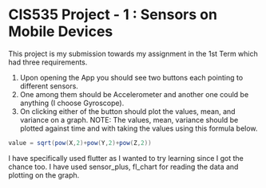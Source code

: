 # CIS535 Project - 1 : Sensors on Mobile Devices

This project is my submission towards my assignment in the 1st Term which had three requirements.

1. Upon opening the App you should see two buttons each pointing to different sensors.
2. One among them should be Accelerometer and another one could be anything (I choose Gyroscope).
3. On clicking either of the button should plot the values, mean, and variance on a graph.
   NOTE: The values, mean, variance should be plotted against time and with taking the values using this formula below.

```java
value = sqrt(pow(X,2)+pow(Y,2)+pow(Z,2))
```

I have specifically used flutter as I wanted to try learning since I got the chance too. I have used sensor_plus, fl_chart for reading the data and plotting on the graph.
